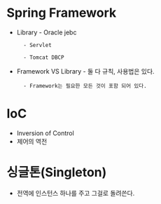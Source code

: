 # Spring Framework
- Library
		- Oracle jebc
	
		- Servlet
	
		- Tomcat DBCP
	
- Framework VS Library
		- 둘 다 규칙, 사용법은 있다.
	
		- Framework는 필요한 모든 것이 포함 되어 있다.
		
# IoC
- Inversion of Control
- 제어의 역전		

# 싱글톤(Singleton)
- 전역에 인스턴스 하나를 주고 그걸로 돌려쓴다.	
		